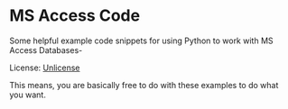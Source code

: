 # MS Access Code

Some helpful example code snippets for using Python to work with MS Access Databases-

License: [Unlicense](LICENSE)

This means, you are basically free to do with these examples to do what you want. 
